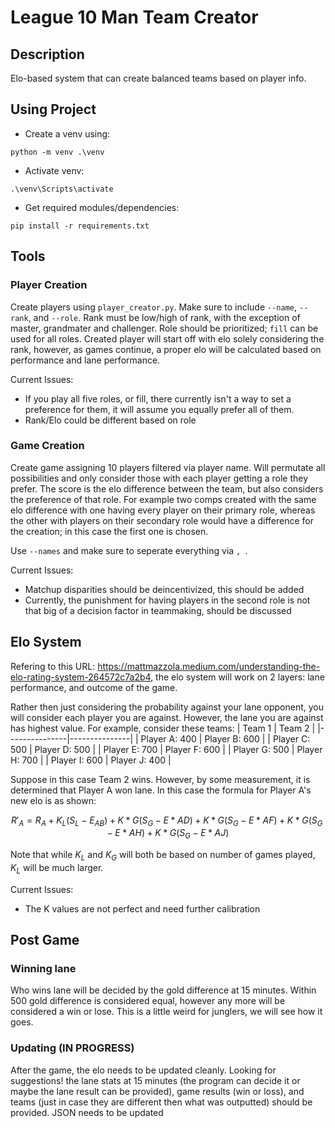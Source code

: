 # League 10 Man Team Creator

## Description

Elo-based system that can create balanced teams based on player info.

## Using Project

- Create a venv using:

```
python -m venv .\venv
```

- Activate venv:

```
.\venv\Scripts\activate
```

- Get required modules/dependencies:

```
pip install -r requirements.txt
```

## Tools

### Player Creation

Create players using `player_creator.py`. Make sure to include `--name`, `--rank`, and `--role`. Rank must be low/high of rank, with the exception of master, grandmater and challenger. Role should be prioritized; `fill` can be used for all roles.
Created player will start off with elo solely considering the rank, however, as games continue, a proper elo will be calculated based on performance and lane performance.

Current Issues:

- If you play all five roles, or fill, there currently isn't a way to set a preference for them, it will assume you equally prefer all of them.
- Rank/Elo could be different based on role

### Game Creation

Create game assigning 10 players filtered via player name. Will permutate all possibilities and only consider those with each player getting a role they prefer. The score is the elo difference between the team, but also considers the preference of that role. For example two comps created with the same elo difference with one having every player on their primary role, whereas the other with players on their secondary role would have a difference for the creation; in this case the first one is chosen.

Use `--names` and make sure to seperate everything via `, `.

Current Issues:

- Matchup disparities should be deincentivized, this should be added
- Currently, the punishment for having players in the second role is not that big of a decision factor in teammaking, should be discussed

## Elo System

Refering to this URL: https://mattmazzola.medium.com/understanding-the-elo-rating-system-264572c7a2b4, the elo system will work on 2 layers: lane performance, and outcome of the game.

Rather then just considering the probability against your lane opponent, you will consider each player you are against. However, the lane you are against has highest value. For example, consider these teams:
| Team 1 | Team 2 |
|---------------|---------------|
| Player A: 400 | Player B: 600 |
| Player C: 500 | Player D: 500 |
| Player E: 700 | Player F: 600 |
| Player G: 500 | Player H: 700 |
| Player I: 600 | Player J: 400 |

Suppose in this case Team 2 wins. However, by some measurement, it is determined that Player A won lane. In this case the formula for Player A's new elo is as shown:

$$ R'_A = R_A + K_L(S_L-E_{AB}) + K*G(S_G-E*{AD})+K*G(S_G-E*{AF})+K*G(S_G-E*{AH})+K*G(S_G-E*{AJ})$$

Note that while $K_L$ and $K_G$ will both be based on number of games played, $K_L$ will be much larger.

Current Issues:

- The K values are not perfect and need further calibration

## Post Game

### Winning lane

Who wins lane will be decided by the gold difference at 15 minutes. Within 500 gold difference is considered equal, however any more will be considered a win or lose. This is a little weird for junglers, we will see how it goes.

### Updating (IN PROGRESS)

After the game, the elo needs to be updated cleanly. Looking for suggestions! the lane stats at 15 minutes (the program can decide it or maybe the lane result can be provided), game results (win or loss), and teams (just in case they are different then what was outputted) should be provided. JSON needs to be updated

